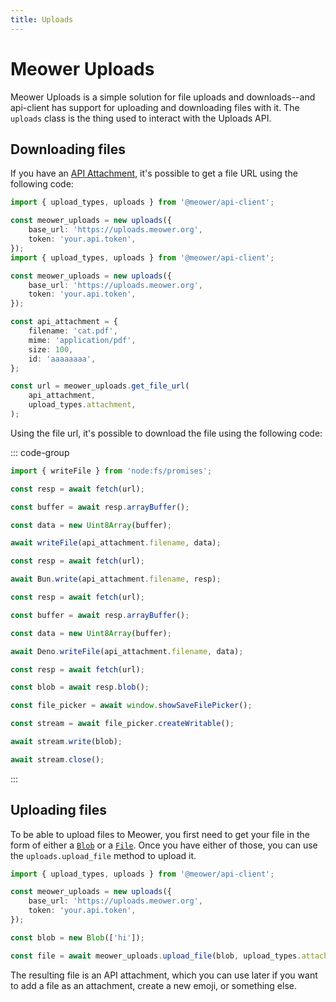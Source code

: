 ```yaml
---
title: Uploads
---
```


# Meower Uploads

Meower Uploads is a simple solution for file uploads and downloads--and
api-client has support for uploading and downloading files with it. The
`uploads` class is the thing used to interact with the Uploads API.

## Downloading files

If you have an [API Attachment](../api/uploads/attachment.md), it's possible to
get a file URL using the following code:

```ts
import { upload_types, uploads } from '@meower/api-client';

const meower_uploads = new uploads({
	base_url: 'https://uploads.meower.org',
	token: 'your.api.token',
});
import { upload_types, uploads } from '@meower/api-client';

const meower_uploads = new uploads({
	base_url: 'https://uploads.meower.org',
	token: 'your.api.token',
});

const api_attachment = {
	filename: 'cat.pdf',
	mime: 'application/pdf',
	size: 100,
	id: 'aaaaaaaa',
};

const url = meower_uploads.get_file_url(
	api_attachment,
	upload_types.attachment,
);
```

Using the file url, it's possible to download the file using the following code:

::: code-group

```ts [node]
import { writeFile } from 'node:fs/promises';

const resp = await fetch(url);

const buffer = await resp.arrayBuffer();

const data = new Uint8Array(buffer);

await writeFile(api_attachment.filename, data);
```

```ts [bun]
const resp = await fetch(url);

await Bun.write(api_attachment.filename, resp);
```

```ts [deno]
const resp = await fetch(url);

const buffer = await resp.arrayBuffer();

const data = new Uint8Array(buffer);

await Deno.writeFile(api_attachment.filename, data);
```

```ts [browsers]
const resp = await fetch(url);

const blob = await resp.blob();

const file_picker = await window.showSaveFilePicker();

const stream = await file_picker.createWritable();

await stream.write(blob);

await stream.close();
```

:::

## Uploading files

To be able to upload files to Meower, you first need to get your file in the
form of either a
[`Blob`](https://developer.mozilla.org/en-USko/docs/Web/API/Blob) or a
[`File`](https://developer.mozilla.org/en-US/docs/Web/API/File). Once you have
either of those, you can use the `uploads.upload_file` method to upload it.

```ts
import { upload_types, uploads } from '@meower/api-client';

const meower_uploads = new uploads({
	base_url: 'https://uploads.meower.org',
	token: 'your.api.token',
});

const blob = new Blob(['hi']);

const file = await meower_uploads.upload_file(blob, upload_types.attachment);
```

The resulting file is an API attachment, which you can use later if you want to
add a file as an attachment, create a new emoji, or something else.
